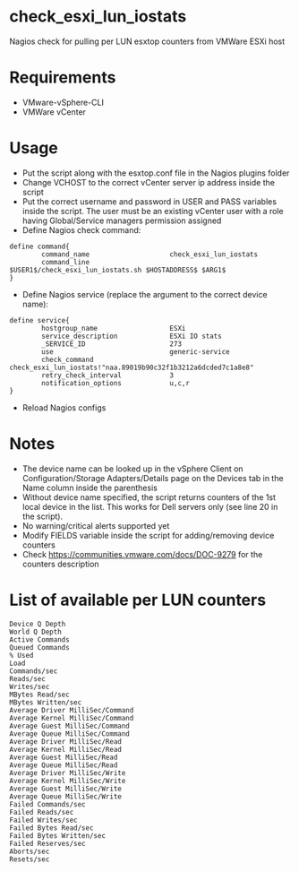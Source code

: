# check_esxi_lun_iostats
Nagios check for pulling per LUN esxtop counters from VMWare ESXi host

Requirements
============
- VMware-vSphere-CLI
- VMWare vCenter

Usage
=====
- Put the script along with the esxtop.conf file in the Nagios plugins folder
- Change VCHOST to the correct vCenter server ip address inside the script
- Put the correct username and password in USER and PASS variables inside the script. The user must be an existing vCenter user with a role having Global/Service managers permission assigned
- Define Nagios check command:
~~~
define command{
        command_name                    check_esxi_lun_iostats
        command_line                    $USER1$/check_esxi_lun_iostats.sh $HOSTADDRESS$ $ARG1$
}
~~~
- Define Nagios service (replace the argument to the correct device name):
~~~
define service{
        hostgroup_name                  ESXi
        service_description             ESXi IO stats
        _SERVICE_ID                     273
        use                             generic-service
        check_command                   check_esxi_lun_iostats!"naa.89019b90c32f1b3212a6dcded7c1a8e8"
        retry_check_interval            3
        notification_options            u,c,r
}
~~~
- Reload Nagios configs

Notes
=====
- The device name can be looked up in the vSphere Client on Configuration/Storage Adapters/Details page on the Devices tab in the Name column inside the parenthesis
- Without device name specified, the script returns counters of the 1st local device in the list. This works for Dell servers only (see line 20 in the script).
- No warning/critical alerts supported yet
- Modify FIELDS variable inside the script for adding/removing device counters
- Check https://communities.vmware.com/docs/DOC-9279 for the counters description
 
List of available per LUN counters
==================================
~~~
Device Q Depth
World Q Depth
Active Commands
Queued Commands
% Used
Load
Commands/sec
Reads/sec
Writes/sec
MBytes Read/sec
MBytes Written/sec
Average Driver MilliSec/Command
Average Kernel MilliSec/Command
Average Guest MilliSec/Command
Average Queue MilliSec/Command
Average Driver MilliSec/Read
Average Kernel MilliSec/Read
Average Guest MilliSec/Read
Average Queue MilliSec/Read
Average Driver MilliSec/Write
Average Kernel MilliSec/Write
Average Guest MilliSec/Write
Average Queue MilliSec/Write
Failed Commands/sec
Failed Reads/sec
Failed Writes/sec
Failed Bytes Read/sec
Failed Bytes Written/sec
Failed Reserves/sec
Aborts/sec
Resets/sec
~~~
